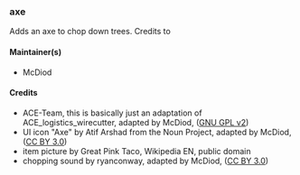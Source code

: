 ### axe
Adds an axe to chop down trees. Credits to

#### Maintainer(s)
* McDiod

#### Credits
* ACE-Team, this is basically just an adaptation of ACE_logistics_wirecutter, adapted by McDiod, ([GNU GPL v2](https://github.com/acemod/ACE3/blob/master/LICENSE))
* UI icon "Axe" by Atif Arshad from the Noun Project, adapted by McDiod, ([CC BY 3.0](https://creativecommons.org/licenses/by/3.0/legalcode))
* item picture by Great Pink Taco, Wikipedia EN, public domain
* chopping sound by ryanconway, adapted by McDiod, ([CC BY 3.0](https://creativecommons.org/licenses/by/3.0/legalcode))
